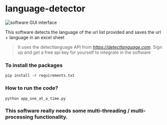# language-detector

![software GUI interface](https://github.com/mujeebishaque/language-detector/blob/master/software-look.png)

This software detects the language of the url list provided and saves the url + language in an excel sheet

>It uses the detectlanguage API from *https://detectlanguage.com*. Sign up and get a free api key for yourself to integrate in the software

###  To install the packages
```
pip install -r requirements.txt
```
### How to run the code?

```
python app_one_at_a_time.py
```

### This software really needs some multi-threading / multi-processing functionality. 

